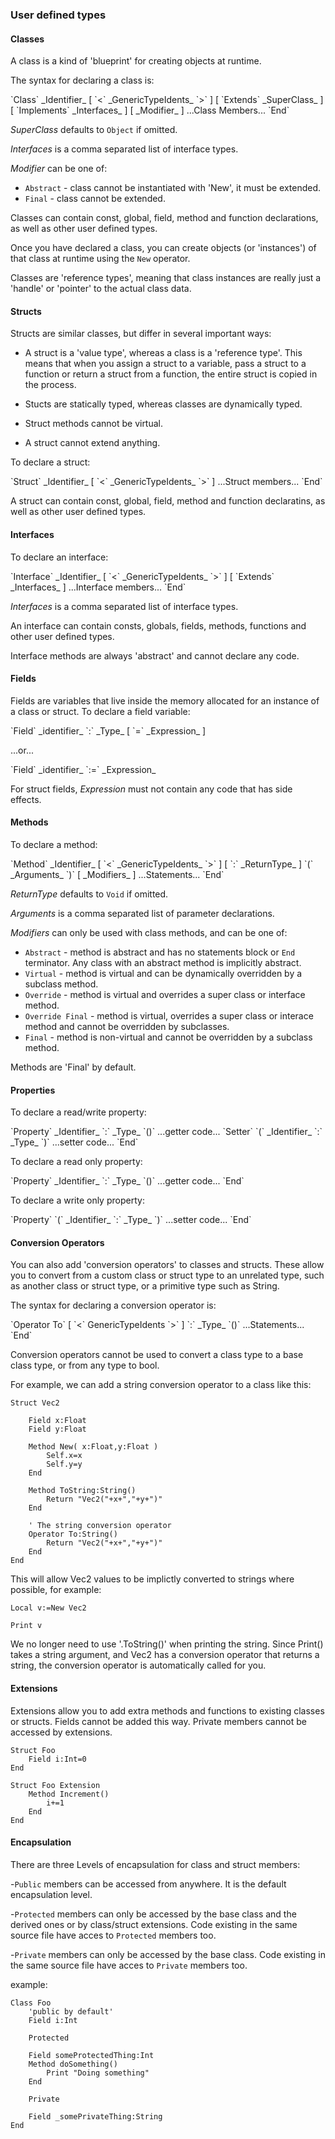 
### User defined types

#### Classes

A class is a kind of 'blueprint' for creating objects at runtime.

The syntax for declaring a class is:

<div class=syntax>
`Class` _Identifier_ [ `<` _GenericTypeIdents_ `>` ] [ `Extends` _SuperClass_ ] [ `Implements` _Interfaces_ ] [ _Modifier_ ]  
	...Class Members...
`End`
</div>

_SuperClass_ defaults to `Object` if omitted.

_Interfaces_ is a comma separated list of interface types.

_Modifier_ can be one of:

* `Abstract` - class cannot be instantiated with 'New', it must be extended.
* `Final` - class cannot be extended.

Classes can contain const, global, field, method and function declarations, as well as other user defined types.

Once you have declared a class, you can create objects (or 'instances') of that class at runtime using the `New` operator.

Classes are 'reference types', meaning that class instances are really just a 'handle' or 'pointer' to the actual class data.


#### Structs

Structs are similar classes, but differ in several important ways:

* A struct is a 'value type', whereas a class is a 'reference type'. This means that when you assign a struct to a variable, pass a struct to a function or return a struct from a function, the entire struct is copied in the process.

* Stucts are statically typed, whereas classes are dynamically typed.

* Struct methods cannot be virtual.

* A struct cannot extend anything.

To declare a struct:

<div class=syntax>
`Struct` _Identifier_ [ `<` _GenericTypeIdents_ `>` ]
	...Struct members...
`End`
</div>

A struct can contain const, global, field, method and function declaratins, as well as other user defined types.


#### Interfaces

To declare an interface:

<div class=syntax>
`Interface` _Identifier_ [ `<` _GenericTypeIdents_ `>` ] [ `Extends` _Interfaces_ ]
	...Interface members...
`End`
</div>

_Interfaces_ is a comma separated list of interface types.

An interface can contain consts, globals, fields, methods, functions and other user defined types.

Interface methods are always 'abstract' and cannot declare any code.


#### Fields

Fields are variables that live inside the memory allocated for an instance of a class or struct. To declare a field variable:

<div class=syntax>
`Field` _identifier_ `:` _Type_ [ `=` _Expression_ ]
</div>

...or...

<div class=syntax>
`Field` _identifier_ `:=` _Expression_
</div>

For struct fields, _Expression_ must not contain any code that has side effects.


#### Methods

To declare a method:

<div class=syntax>
`Method` _Identifier_ [ `<` _GenericTypeIdents_ `>` ] [ `:` _ReturnType_ ] `(` _Arguments_ `)` [ _Modifiers_ ]
	...Statements...
`End`
</div>

_ReturnType_ defaults to `Void` if omitted.

_Arguments_ is a comma separated list of parameter declarations.

_Modifiers_ can only be used with class methods, and can be one of:

* `Abstract` - method is abstract and has no statements block or `End` terminator. Any class with an abstract method is implicitly abstract.
* `Virtual` - method is virtual and can be dynamically overridden by a subclass method.
* `Override` - method is virtual and overrides a super class or interface method.
* `Override Final` - method is virtual, overrides a super class or interace method and cannot be overridden by subclasses.
* `Final` - method is non-virtual and cannot be overridden by a subclass method.  

Methods are 'Final' by default.


#### Properties

To declare a read/write property:

<div class=syntax>
`Property` _Identifier_ `:` _Type_ `()`
	...getter code...
`Setter` `(` _Identifier_ `:` _Type_ `)`
	...setter code...
`End`
</div>

To declare a read only property:

<div class=syntax>
`Property` _Identifier_ `:` _Type_ `()`
	...getter code...
`End`
</div>

To declare a write only property:

<div class=syntax>
`Property` `(` _Identifier_ `:` _Type_ `)`
	...setter code...
`End`
</div>

#### Conversion Operators

You can also add 'conversion operators' to classes and structs. These allow you to convert from a custom class or struct type to an unrelated type, such as another class or struct type, or a primitive type such as String.

The syntax for declaring a conversion operator is:

<div class=syntax>
`Operator To` [ `<` GenericTypeIdents `>` ] `:` _Type_ `()`
	...Statements...
`End`
</div>

Conversion operators cannot be used to convert a class type to a base class type, or from any type to bool.

For example, we can add a string conversion operator to a class like this:

```
Struct Vec2

	Field x:Float
	Field y:Float

	Method New( x:Float,y:Float )
		Self.x=x
		Self.y=y
	End

	Method ToString:String()
		Return "Vec2("+x+","+y+")"
	End

	' The string conversion operator
	Operator To:String()
		Return "Vec2("+x+","+y+")"
	End
End
```

This will allow Vec2 values to be implictly converted to strings where possible, for example:

```
Local v:=New Vec2

Print v
```

We no longer need to use '.ToString()' when printing the string. Since Print() takes a string argument, and Vec2 has a conversion operator that returns a string, the conversion operator is automatically called for you.

#### Extensions

Extensions allow you to add extra methods and functions to existing classes or structs. Fields cannot be added this way. Private members cannot be accessed by extensions.
```
Struct Foo
	Field i:Int=0
End
```
```
Struct Foo Extension
	Method Increment()
		i+=1
	End
End
```

#### Encapsulation

There are three Levels of encapsulation for class and struct members:

-`Public` members can be accessed from anywhere. It is the default encapsulation level.

-`Protected` members can only be accessed by the base class and the derived ones or by class/struct extensions. Code existing in the same source file have acces to `Protected` members too.

-`Private` members can only be accessed by the base class. Code existing in the same source file have acces to `Private` members too.

example:
```
Class Foo
	'public by default'
	Field i:Int

	Protected

	Field someProtectedThing:Int
	Method doSomething()
		Print "Doing something"
	End

	Private

	Field _somePrivateThing:String
End
```
